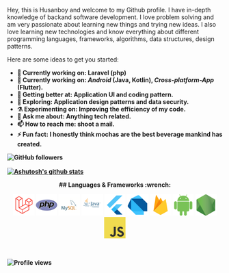 Hey, this is Husanboy and welcome to my Github profile. I have in-depth knowledge of backand software development. I love problem solving and am very passionate about learning new things and trying new ideas. I also love learning new technologies and know everything about different programming languages, frameworks, algorithms, data structures, design patterns.


Here are some ideas to get you started:
<ul>
	<li>
     <b>🔭 Currently working on: Laravel (php)
   </li>
<li>
     <b>🔭 Currently working on:</b>  <b><i>Android</i></b> (Java, Kotlin), <b><i>Cross-platform-App</b></i> (Flutter).
   </li>
  <li>
     <b>🌱 Getting better at:  </b>  Application UI and coding pattern.
   </li>
  <li>
     <b>🤔 Exploring: </b> Application design patterns and data security.
   </li>
   <li>
      <b>⚗️ Experimenting on: </b> Improving the efficiency of my code.
   </li>
   <li>
     <b>💬 Ask me about: </b> Anything tech related.
   </li>
 
   <li>
     <b>📫 How to reach me: </b> shoot a mail.
   </li>
   
   <li>
     <b>⚡ Fun fact:  </b> I honestly think mochas are the best beverage mankind has created.
   </li>
</ul>

![GitHub followers](https://img.shields.io/github/followers/fifa420111?logo=GitHub&style=for-the-badge)

<!-- <img align="right" alt="GIF" src="https://github.com/abhisheknaiidu/abhisheknaiidu/blob/master/code.gif?raw=true" width="500" height="320" /> -->
<a href="https://github.com/fifa420111">
 <img align="center" src="https://github-readme-stats.vercel.app/api?username=fifa420111&show_icons=true&theme=gotham&line_height=27" alt="Ashutosh's github stats"/> 

</a>

<p align="center">## Languages & Frameworks :wrench:</p>
<p align="center">
	<img height="50" src="https://raw.githubusercontent.com/github/explore/80688e429a7d4ef2fca1e82350fe8e3517d3494d/topics/laravel/laravel.png">
	<img height="50" src="https://raw.githubusercontent.com/github/explore/80688e429a7d4ef2fca1e82350fe8e3517d3494d/topics/php/php.png">
	<img height="50" src="https://raw.githubusercontent.com/github/explore/80688e429a7d4ef2fca1e82350fe8e3517d3494d/topics/mysql/mysql.png">
	<img height="50" src="https://raw.githubusercontent.com/github/explore/80688e429a7d4ef2fca1e82350fe8e3517d3494d/topics/java/java.png">
	<img height="50" src="https://raw.githubusercontent.com/github/explore/80688e429a7d4ef2fca1e82350fe8e3517d3494d/topics/flutter/flutter.png">
    <img height="50" src="https://raw.githubusercontent.com/github/explore/80688e429a7d4ef2fca1e82350fe8e3517d3494d/topics/dart/dart.png">
    <img height="50" src="https://raw.githubusercontent.com/github/explore/80688e429a7d4ef2fca1e82350fe8e3517d3494d/topics/firebase/firebase.png">
    <img height="50" src="https://raw.githubusercontent.com/github/explore/80688e429a7d4ef2fca1e82350fe8e3517d3494d/topics/android/android.png">
    <img height="50" src="https://raw.githubusercontent.com/github/explore/80688e429a7d4ef2fca1e82350fe8e3517d3494d/topics/nodejs/nodejs.png">
    <img height="50" src="https://raw.githubusercontent.com/github/explore/80688e429a7d4ef2fca1e82350fe8e3517d3494d/topics/javascript/javascript.png">
</p>

<br/>

<!-- [![Top Langs](https://github-readme-stats.vercel.app/api/top-langs/?username=Temur5319436)](https://github.com/anuraghazra/github-readme-stats) -->

<!-- ![GitHub stats](https://github-readme-stats.vercel.app/api?username=Temur5319436&show_icons=true&count_private=true)   -->

<!-- ![GitHub Activity Graph](https://activity-graph.herokuapp.com/graph?username=Temur5319436)   -->

![Profile views](https://gpvc.arturio.dev/fifa420111)  


<!-- ## Let's Connect :coffee: -->
<!-- <p align="center">
	<a href="https://github.com/Soumyadeep21"><img height=50 src="./images/github.png" alt="GitHub"/></a>
	<a href="https://www.linkedin.com/in/soumyadeep-sinha-80362416b/"><img height=50 src="./images/linkedin.png" alt="LinkedIn"/></a>
	<a href="https://instagram.com/s.o.u.m.y.a.d.e.e.p/"><img height=50 src="./images/instagram.png" alt="instagram"/></a>
	<a href="https://twitter.com/IISoumyadeepII"><img height=50 src="./images/twitter.png" alt="Twitter"/></a>
    <a href="https://discordapp.com/users/299846223609987072/"><img height=50 src="./images/discord.png" alt="Discord"/></a>
   
</p>

<br/> -->
